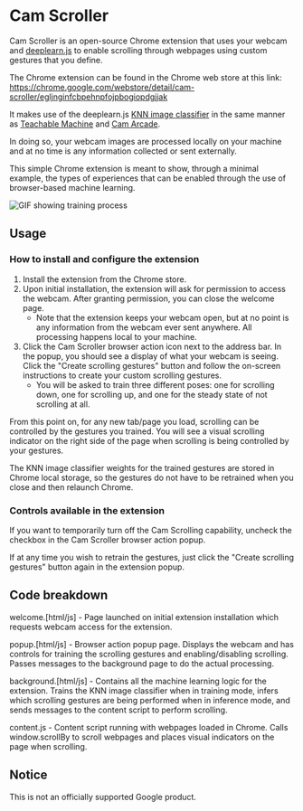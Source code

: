 # Cam Scroller

Cam Scroller is an open-source Chrome extension that uses your webcam and
[deeplearn.js](https://deeplearnjs.org) to enable scrolling through webpages
using custom gestures that you define.

The Chrome extension can be found in the Chrome web store at this link: https://chrome.google.com/webstore/detail/cam-scroller/egljnginfcbpehnpfojpbogiopdgjjak

It makes use of the deeplearn.js [KNN image classifier](https://github.com/PAIR-code/deeplearnjs/blob/master/models/knn_image_classifier/knn_image_classifier.ts)
in the same manner as [Teachable Machine](https://teachablemachine.withgoogle.com/)
and [Cam Arcade](https://deeplearnjs.org/demos/teachable_gaming/).

In doing so, your webcam images are processed locally on your machine and at no
time is any information collected or sent externally.

This simple Chrome extension is meant to show, through a minimal example, the
types of experiences that can be enabled through the use of browser-based
machine learning.

![GIF showing training process](https://gist.githubusercontent.com/jameswex/d9506ffef04976e37d577e2907cac276/raw/38ef1cd3a60e0f3a4db56b93c87470a51c3eda45/CamScrollerTraining.gif)

## Usage

### How to install and configure the extension

1. Install the extension from the Chrome store.
1. Upon initial installation, the extension will ask for permission to access
the webcam. After granting permission, you can close the welcome page.
   * Note that the extension keeps your webcam open, but at no point is any
   information from the webcam ever sent anywhere. All processing happens local
   to your machine.
1. Click the Cam Scroller browser action icon next to the address bar. In the
popup, you should see a display of what your webcam is seeing. Click the "Create
scrolling gestures" button and follow the on-screen instructions to create your
custom scrolling gestures.
   * You will be asked to train three different poses: one for scrolling down,
   one for scrolling up, and one for the steady state of not scrolling at all.

From this point on, for any new tab/page you load, scrolling can be
controlled by the gestures you trained. You will see a visual scrolling
indicator on the right side of the page when scrolling is being controlled by
your gestures.

The KNN image classifier weights for the trained gestures are stored in
Chrome local storage, so the gestures do not have to be retrained when you
close and then relaunch Chrome.

### Controls available in the extension

If you want to temporarily turn off the Cam Scrolling capability,
uncheck the checkbox in the Cam Scroller browser action popup.

If at any time you wish to retrain the gestures, just click the "Create
scrolling gestures" button again in the extension popup.

## Code breakdown

welcome.[html/js] - Page launched on initial extension installation which
requests webcam access for the extension.

popup.[html/js] - Browser action popup page. Displays the webcam and has
controls for training the scrolling gestures and enabling/disabling scrolling.
Passes messages to the background page to do the actual processing.

background.[html/js] - Contains all the machine learning logic for the
extension. Trains the KNN image classifier when in training mode, infers which
scrolling gestures are being performed when in inference mode, and sends
messages to the content script to perform scrolling.

content.js - Content script running with webpages loaded in Chrome. Calls
window.scrollBy to scroll webpages and places visual indicators on the page when
scrolling.

## Notice

This is not an officially supported Google product.
